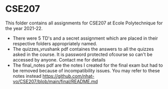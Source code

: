 # CSE207

This folder contains all assignments for CSE207 at Ecole Polytechnique for the year 2021-22.

- There were 5 TD's and a secret assignment which are placed in their respective folders appropriately named. 
- The quizzes_vrushank pdf containes the answers to all the quizzes asked in the course. It is password protected ofcourse so can't be accessed by anyone. Contact me for details
- The final_notes pdf are the notes I created for the final exam but had to be removed because of incompatibility issues. You may refer to these notes instead https://github.com/nhat-vo/CSE207/blob/main/final/README.md
